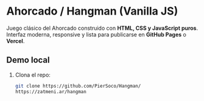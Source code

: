 # Ahorcado / Hangman (Vanilla JS)

Juego clásico del Ahorcado construido con **HTML, CSS y JavaScript puros**.  
Interfaz moderna, responsive y lista para publicarse en **GitHub Pages** o **Vercel**.

## Demo local

1. Clona el repo:
   ```bash
   git clone https://github.com/PierSoco/Hangman/
   https://zatmeni.ar/hangman
